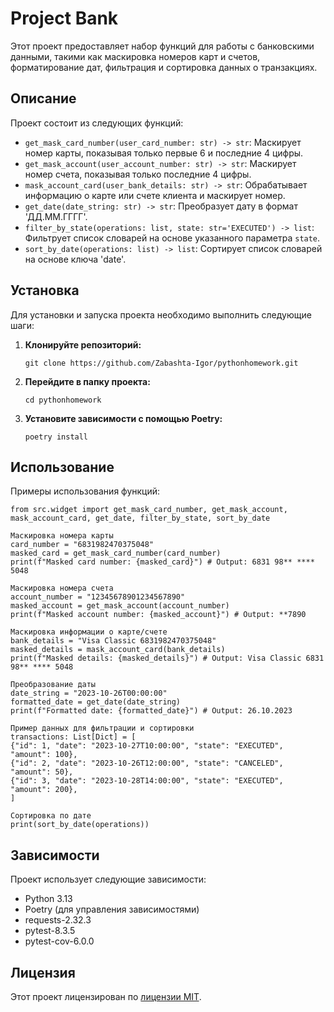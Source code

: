 # Project Bank

Этот проект предоставляет набор функций для работы с банковскими данными, такими как маскировка номеров карт и счетов, форматирование дат, фильтрация и сортировка данных о транзакциях.

## Описание

Проект состоит из следующих функций:

-   `get_mask_card_number(user_card_number: str) -> str`: Маскирует номер карты, показывая только первые 6 и последние 4 цифры.
-   `get_mask_account(user_account_number: str) -> str`: Маскирует номер счета, показывая только последние 4 цифры.
-   `mask_account_card(user_bank_details: str) -> str`: Обрабатывает информацию о карте или счете клиента и маскирует номер.
-   `get_date(date_string: str) -> str`: Преобразует дату в формат 'ДД.ММ.ГГГГ'.
-   `filter_by_state(operations: list, state: str='EXECUTED') -> list`: Фильтрует список словарей на основе указанного параметра `state`.
-   `sort_by_date(operations: list) -> list`: Сортирует список словарей на основе ключа 'date'.

## Установка

Для установки и запуска проекта необходимо выполнить следующие шаги:

1.  **Клонируйте репозиторий:**

    ```
    git clone https://github.com/Zabashta-Igor/pythonhomework.git

2.  **Перейдите в папку проекта:**

    ```
    cd pythonhomework
    ```

3.  **Установите зависимости с помощью Poetry:**

    ```
    poetry install
    ```

## Использование

Примеры использования функций:

~~~
from src.widget import get_mask_card_number, get_mask_account, mask_account_card, get_date, filter_by_state, sort_by_date

Маскировка номера карты
card_number = "6831982470375048"
masked_card = get_mask_card_number(card_number)
print(f"Masked card number: {masked_card}") # Output: 6831 98** **** 5048

Маскировка номера счета
account_number = "12345678901234567890"
masked_account = get_mask_account(account_number)
print(f"Masked account number: {masked_account}") # Output: **7890

Маскировка информации о карте/счете
bank_details = "Visa Classic 6831982470375048"
masked_details = mask_account_card(bank_details)
print(f"Masked details: {masked_details}") # Output: Visa Classic 6831 98** **** 5048

Преобразование даты
date_string = "2023-10-26T00:00:00"
formatted_date = get_date(date_string)
print(f"Formatted date: {formatted_date}") # Output: 26.10.2023

Пример данных для фильтрации и сортировки
transactions: List[Dict] = [
{"id": 1, "date": "2023-10-27T10:00:00", "state": "EXECUTED", "amount": 100},
{"id": 2, "date": "2023-10-26T12:00:00", "state": "CANCELED", "amount": 50},
{"id": 3, "date": "2023-10-28T14:00:00", "state": "EXECUTED", "amount": 200},
]

Сортировка по дате
print(sort_by_date(operations))

~~~

## Зависимости

Проект использует следующие зависимости:

*   Python 3.13
*   Poetry (для управления зависимостями)
*   requests-2.32.3
*   pytest-8.3.5
*   pytest-cov-6.0.0


## Лицензия

Этот проект лицензирован по [лицензии MIT](LICENSE).